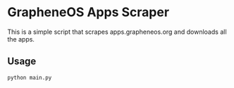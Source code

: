 # GrapheneOS Apps Scraper

This is a simple script that scrapes apps.grapheneos.org and downloads all the apps.

## Usage

```sh
python main.py
```
